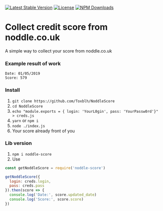 
[![Latest Stable Version](https://img.shields.io/npm/v/noddle-score.svg)](https://www.npmjs.com/package/noddle-score)
[![License](https://img.shields.io/npm/l/noddle-score.svg)](https://www.npmjs.com/package/noddle-score)
[![NPM Downloads](https://img.shields.io/npm/dt/noddle-score.svg)](https://www.npmjs.com/package/noddle-score)

# Collect credit score from noddle.co.uk
A simple way to collect your score from noddle.co.uk

### Example result of work
```
Date: 01/05/2019
Score: 579
```

### Install
1. `git clone https://github.com/Toxblh/NoddleScore`
2. `cd NoddleScore`
3. `echo "module.exports = { login: 'YourL0gin', pass: 'YourPassw0rd'}" > creds.js`
4. `yarn` or `npm i`
5. `node ./index.js`
6. Your score already front of you


### Lib version
1. `npm i noddle-score`
2. Use
```js
const getNoddleScore = require('noddle-score')

getNoddleScore({
  login: creds.login,
  pass: creds.pass
}).then(score => {
  console.log('Date:', score.updated_date)
  console.log('Score:', score.score)
})
```
